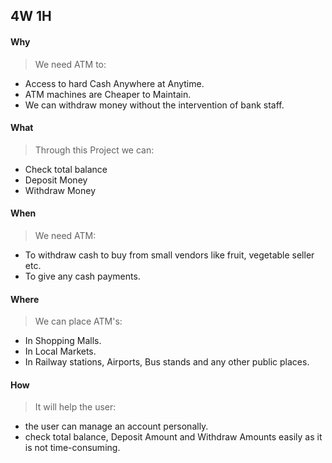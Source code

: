 ## 4W 1H
#### Why 
> We need ATM to:
-  Access to hard Cash Anywhere at Anytime.
-  ATM machines are Cheaper to Maintain.
-  We can withdraw money without the intervention of bank staff.

#### What
>Through this Project we can:
- Check total balance
- Deposit Money
- Withdraw Money
#### When
> We need ATM:
- To withdraw cash to buy from small vendors like fruit, vegetable seller etc.
- To give any cash payments.
#### Where
> We can place ATM's:
- In Shopping Malls.
- In Local Markets.
-  In Railway stations, Airports, Bus stands and any other public places.
#### How
> It will help the user:
-  the user can manage an account personally.
-   check total balance, Deposit Amount and Withdraw Amounts easily as it is not time-consuming.
